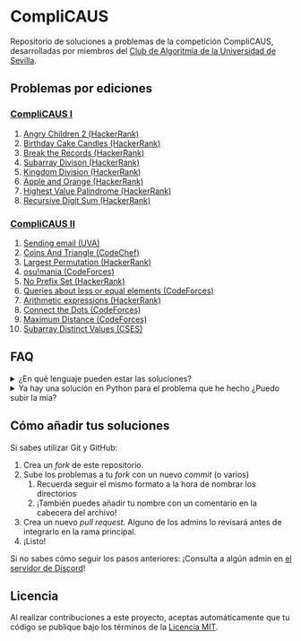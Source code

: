 

# CompliCAUS

Repositorio de soluciones a problemas de la competición CompliCAUS, desarrolladas por miembros del [Club de Algoritmia de la Universidad de Sevilla](https://clubalgoritmiaus.es/).


## Problemas por ediciones


### [CompliCAUS I](https://www.hackerrank.com/contests/complicaus-i/challenges)

 1. [Angry Children 2 (HackerRank)](https://www.hackerrank.com/challenges/angry-children-2)
 2. [Birthday Cake Candles (HackerRank)](https://www.hackerrank.com/challenges/birthday-cake-candles)
 3. [Break the Records (HackerRank)](https://www.hackerrank.com/challenges/breaking-best-and-worst-records)
 4. [Subarray Divison (HackerRank)](https://www.hackerrank.com/challenges/the-birthday-bar)
 5. [Kingdom Division (HackerRank)](https://www.hackerrank.com/challenges/kingdom-division)
 6. [Apple and Orange (HackerRank)](https://www.hackerrank.com/challenges/apple-and-orange)
 7. [Highest Value Palindrome (HackerRank)](https://www.hackerrank.com/challenges/richie-rich)
 8. [Recursive Digit Sum (HackerRank)](https://www.hackerrank.com/challenges/recursive-digit-sum)


### [CompliCAUS II](https://vjudge.net/contest/662422)

 1. [Sending email (UVA)](https://onlinejudge.org/index.php?option=com_onlinejudge&Itemid=8&page=show_problem&problem=1927)
 2. [Coins And Triangle (CodeChef)](https://www.codechef.com/problems/TRICOIN)
 3. [Largest Permutation (HackerRank)](https://www.hackerrank.com/challenges/largest-permutation/problem)
 4. [osu!mania (CodeForces)](https://codeforces.com/problemset/problem/2009/B)
 5. [No Prefix Set (HackerRank)](https://www.hackerrank.com/challenges/no-prefix-set/problem)
 6. [Queries about less or equal elements (CodeForces)](https://codeforces.com/problemset/problem/600/B)
 7. [Arithmetic expressions (HackerRank)](https://www.hackerrank.com/contests/projecteuler/challenges/euler093/problem)
 8. [Connect the Dots (CodeForces)](https://codeforces.com/problemset/problem/2020/D)
 9.  [Maximum Distance (CodeForces)](https://codeforces.com/gym/102951/problem/A)
 10. [Subarray Distinct Values (CSES)](https://cses.fi/problemset/task/2428) 


## FAQ

<details>
  <summary>¿En qué lenguaje pueden estar las soluciones?</summary>

  ¡Cualquiera! Puedes utilizar el lenguaje con el que más cómodo te sientas o aprovechar para aprender uno nuevo.
</details>

<details>
  <summary>Ya hay una solución en Python para el problema que he hecho ¿Puedo subir la mía?</summary>

  ¡Por supuesto!
</details>

<!-- <details>
  <summary></summary>

  
</details> -->


## Cómo añadir tus soluciones


Si sabes utilizar Git y GitHub:

 1. Crea un _fork_ de este repositorio.
 2. Sube los problemas a tu _fork_ con un nuevo _commit_ (o varios)
    1. Recuerda seguir el mismo formato a la hora de nombrar los directorios
    2. ¡También puedes añadir tu nombre con un comentario en la cabecera del archivo!
 3. Crea un nuevo _pull request_. Alguno de los admins lo revisará antes de integrarlo en la rama principal.
 4. ¡Listo!  <!-- A partir de ahora tu nombre aparecerá en la lista de personas que han contribuido a este repositorio. -->


Si no sabes cómo seguir los pasos anteriores: ¡Consulta a algún admin en [el servidor de Discord][discord-server]!


<!-- ## Personas que han contribuido a este repositorio -->


## Licencia

Al realizar contribuciones a este proyecto, aceptas automáticamente que tu código se publique bajo los términos de la [Licencia MIT](LICENSE).


<!-- Enlaces -->

[discord-server]: https://discord.gg/rd8cGEKZEX "Servidor de Discord"